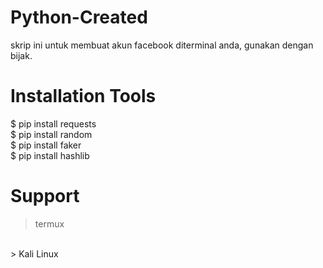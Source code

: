 # Python-Created
skrip ini untuk membuat akun facebook diterminal anda, gunakan dengan bijak.

# Installation Tools
$ pip install requests
<br>
$ pip install random
<br>
$ pip install faker
<br>
$ pip install hashlib

# Support
> termux
 <br>
> Kali Linux

